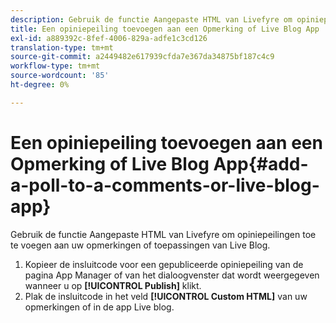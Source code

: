 ```yaml
---
description: Gebruik de functie Aangepaste HTML van Livefyre om opiniepeilingen toe te voegen aan uw opmerkingen of toepassingen van Live Blog.
title: Een opiniepeiling toevoegen aan een Opmerking of Live Blog App
exl-id: a889392c-8fef-4006-829a-adfe1c3cd126
translation-type: tm+mt
source-git-commit: a2449482e617939cfda7e367da34875bf187c4c9
workflow-type: tm+mt
source-wordcount: '85'
ht-degree: 0%

---
```


# Een opiniepeiling toevoegen aan een Opmerking of Live Blog App{#add-a-poll-to-a-comments-or-live-blog-app}

Gebruik de functie Aangepaste HTML van Livefyre om opiniepeilingen toe te voegen aan uw opmerkingen of toepassingen van Live Blog.

1. Kopieer de insluitcode voor een gepubliceerde opiniepeiling van de pagina App Manager of van het dialoogvenster dat wordt weergegeven wanneer u op **[!UICONTROL Publish]** klikt.
1. Plak de insluitcode in het veld **[!UICONTROL Custom HTML]** van uw opmerkingen of in de app Live blog.
